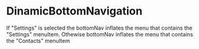 # DinamicBottomNavigation 

If "Settings" is selected the bottomNav inflates the menu that contains the "Settings" menuItem.
Othewise bottomNav inflates the menu that contains the "Contacts" menuItem
